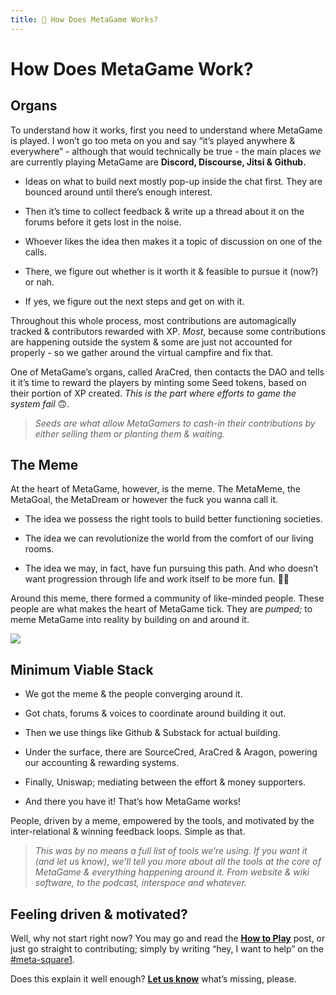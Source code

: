 ```yaml
---
title: 🎩 How Does MetaGame Works?
---
```


# How Does MetaGame Work?


## Organs

To understand how it works, first you need to understand where MetaGame is played. I won’t go too meta on you and say “it’s played anywhere & everywhere” - although that would technically be true - the main places _we_ are currently playing MetaGame are **Discord, Discourse, Jitsi & Github.**

-   Ideas on what to build next mostly pop-up inside the chat first. They are bounced around until there’s enough interest.
 
-   Then it’s time to collect feedback & write up a thread about it on the forums before it gets lost in the noise.
    
-   Whoever likes the idea then makes it a topic of discussion on one of the calls.
    
-   There, we figure out whether is it worth it & feasible to pursue it (now?) or nah.
    
-   If yes, we figure out the next steps and get on with it.
    

Throughout this whole process, most contributions are automagically tracked & contributors rewarded with XP. _Most_, because some contributions are happening outside the system & some are just not accounted for properly - so we gather around the virtual campfire and fix that.

One of MetaGame’s organs, called AraCred, then contacts the DAO and tells it it’s time to reward the players by minting some Seed tokens, based on their portion of XP created. _This is the part where efforts to game the system fail_ 🙃.

> _Seeds are what allow MetaGamers to cash-in their contributions by either selling them or planting them & waiting._

## The Meme

At the heart of MetaGame, however, is the meme. The MetaMeme, the MetaGoal, the MetaDream or however the fuck you wanna call it.

-   The idea we possess the right tools to build better functioning societies.
    
-   The idea we can revolutionize the world from the comfort of our living rooms.
    
-   The idea we may, in fact, have fun pursuing this path. And who doesn’t want progression through life and work itself to be more fun. 🤷‍♂️
    

Around this meme, there formed a community of like-minded people. These people are what makes the heart of MetaGame tick. They are _pumped;_ to meme MetaGame into reality by building on and around it.

[![](https://cdn.substack.com/image/fetch/w_1456,c_limit,f_auto,q_auto:good,fl_progressive:steep/https%3A%2F%2Fbucketeer-e05bbc84-baa3-437e-9518-adb32be77984.s3.amazonaws.com%2Fpublic%2Fimages%2Fef2c7edc-7521-4d8d-88cf-d358fe8038e8_1275x1276.png)](https://cdn.substack.com/image/fetch/c_limit,f_auto,q_auto:good,fl_progressive:steep/https%3A%2F%2Fbucketeer-e05bbc84-baa3-437e-9518-adb32be77984.s3.amazonaws.com%2Fpublic%2Fimages%2Fef2c7edc-7521-4d8d-88cf-d358fe8038e8_1275x1276.png)

## Minimum Viable Stack

-   We got the meme & the people converging around it.
    
-   Got chats, forums & voices to coordinate around building it out.
    
-   Then we use things like Github & Substack for actual building.
    
-   Under the surface, there are SourceCred, AraCred & Aragon, powering our accounting & rewarding systems.
    
-   Finally, Uniswap; mediating between the effort & money supporters.
    
-   And there you have it! That’s how MetaGame works!
    

People, driven by a meme, empowered by the tools, and motivated by the inter-relational & winning feedback loops. Simple as that.

> _This was by no means a full list of tools we’re using. If you want it (and let us know), we’ll tell you more about all the tools at the core of MetaGame & everything happening around it. From website & wiki software, to the podcast, interspace and whatever._

## Feeling driven & motivated?

Well, why not start right now? You may go and read the **[How to Play](https://forum.metagame.wtf/t/how-to-play-metagame/157)** post, or just go straight to contributing; simply by writing “hey, I want to help” on the [#meta-square1](https://discord.gg/Hf54gd8).

Does this explain it well enough? **[Let us know](https://discord.gg/Hf54gd8)** what’s missing, please.
